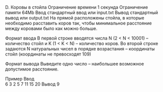 D. Коровы в стойла
Ограничение времени	1 секунда
Ограничение памяти	64Mb
Ввод	стандартный ввод или input.txt
Вывод	стандартный вывод или output.txt
На прямой расположены стойла, в которые необходимо расставить коров так, чтобы минимальное расcтояние между коровами было как можно больше.

Формат ввода
В первой строке вводятся числа N (2 < N < 10001) – количество стойл и K (1 < K < N) – количество коров. Во второй строке задаются N натуральных чисел в порядке возрастания – координаты стойл (координаты не превосходят 109)

Формат вывода
Выведите одно число – наибольшее возможное допустимое расстояние.

Пример
Ввод	
6 3
2 5 7 11 15 20
Вывод
9
